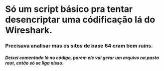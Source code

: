 # Só um script básico pra tentar desencriptar uma códificação lá do Wireshark.
### Precisava analisar mas os sites de base 64 eram bem ruins.
##### Deixei comentado lá no código, porém ele vai gerar um arquivo na pasta root, então só se liga nisso.
